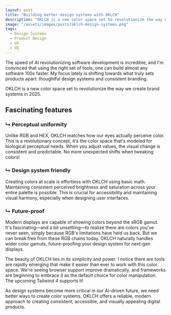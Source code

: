 ```yaml
---
layout: post
title: "Building better design systems with OKLCH"
description: "OKLCH is a new color space set to revolutionize the way we create brand systems in 2025."
image: "/assets/images/posts/oklch-design-systems.png"
tags:
  - Design Systems
  - Product Design
  - UX
  - UI
---
```


The speed of AI revolutionizing software development is incredible, and I'm convinced that using the right set of tools, one can build almost any software 100x faster. My focus lately is shifting towards what truly sets products apart: thoughtful design systems and consistent branding.

OKLCH is a new color space set to revolutionize the way we create brand systems in 2025.

<h2 class="title-3 mb-4">Fascinating features</h2>

<h3>↳ Perceptual uniformity</h3>
Unlike RGB and HEX, OKLCH matches how our eyes actually perceive color. This is a revolutionary concept, it's the color space that's modeled for biological perceptual needs. When you adjust values, the visual change is consistent and predictable. No more unexpected shifts when tweaking colors!

<h3>↳ Design system friendly</h3>
Creating colors at scale is effortless with OKLCH using basic math. Maintaining consistent perceived brightness and saturation across your entire palette is possible. This is crucial for accessibility and maintaining visual harmony, especially when designing user interfaces.

<h3>↳ Future-proof</h3>
Modern displays are capable of showing colors beyond the sRGB gamut. It's fascinating—and a bit unsettling—to realize there are colors you've never seen, simply because RGB's limitations have held us back. But we can break free from these RGB chains today. OKLCH naturally handles wider color gamuts, future-proofing your design system for next-gen displays.

The beauty of OKLCH lies in its simplicity and power. I notice there are tools are rapidly emerging that make it easier than ever to work with this color space. We're seeing browser support improve dramatically, and frameworks are beginning to embrace it as the default choice for color manipulation. The upcoming Tailwind 4 supports it!

As design systems become more critical in our AI-driven future, we need better ways to create color systems. OKLCH offers a reliable, modern approach to creating consistent, accessible, and visually appealing digital products. 